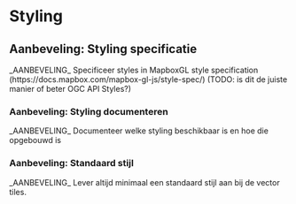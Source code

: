 # Styling
## Aanbeveling: Styling specificatie

<div class="informative">
_AANBEVELING_ Specificeer styles in MapboxGL style specification (https://docs.mapbox.com/mapbox-gl-js/style-spec/) (TODO: is dit de juiste manier of beter OGC API Styles?)
</div>

### Aanbeveling: Styling documenteren
<div class="informative">
_AANBEVELING_ Documenteer welke styling beschikbaar is en hoe die opgebouwd is
</div>


### Aanbeveling: Standaard stijl

<div class="informative">
_AANBEVELING_ Lever altijd minimaal een standaard stijl aan bij de vector tiles.
</div>
